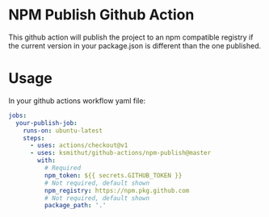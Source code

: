 # NPM Publish Github Action

This github action will publish the project to an npm compatible registry if the
current version in your package.json is different than the one published.

# Usage

In your github actions workflow yaml file:

```yaml
jobs:
  your-publish-job:
    runs-on: ubuntu-latest
    steps:
      - uses: actions/checkout@v1
      - uses: ksmithut/github-actions/npm-publish@master
        with:
          # Required
          npm_token: ${{ secrets.GITHUB_TOKEN }}
          # Not required, default shown
          npm_registry: https://npm.pkg.github.com
          # Not required, default shown
          package_path: '.'
```
